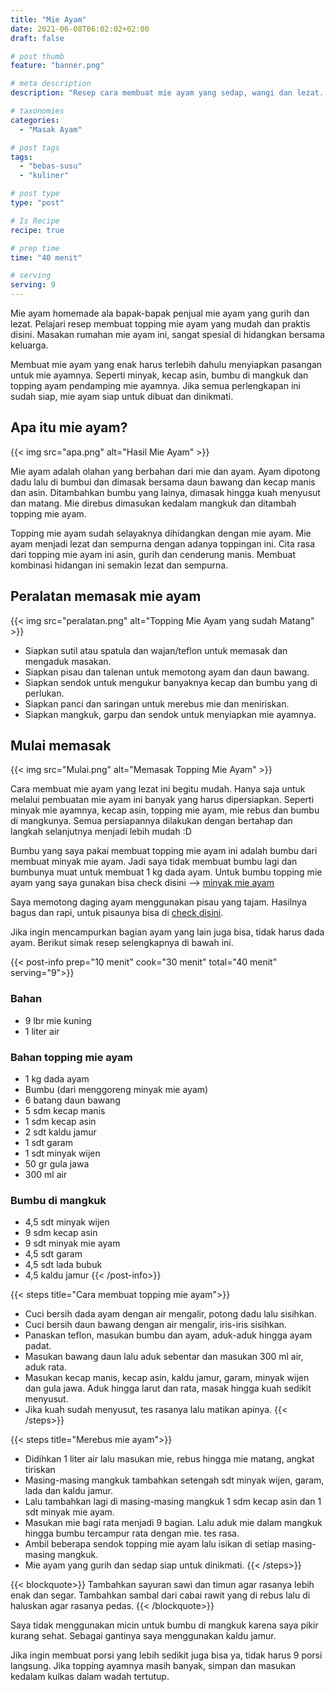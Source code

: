 ```yaml
---
title: "Mie Ayam"
date: 2021-06-08T06:02:02+02:00
draft: false

# post thumb
feature: "banner.png"

# meta description
description: "Resep cara membuat mie ayam yang sedap, wangi dan lezat. Hidangan masakan rumahan yang mudah dan nikmat di hidangkan sehari-hari."

# taxonomies
categories:
  - "Masak Ayam"

# post tags
tags:
  - "bebas-susu"
  - "kuliner"

# post type
type: "post"

# Is Recipe
recipe: true

# prep time
time: "40 menit"

# serving
serving: 9
---
```


Mie ayam homemade ala bapak-bapak penjual mie ayam yang gurih dan lezat. Pelajari resep membuat topping mie ayam yang mudah dan praktis disini. Masakan rumahan mie ayam ini, sangat spesial di hidangkan bersama keluarga.

Membuat mie ayam yang enak harus terlebih dahulu menyiapkan pasangan untuk mie ayamnya. Seperti minyak, kecap asin, bumbu di mangkuk dan topping ayam pendamping mie ayamnya. Jika semua perlengkapan ini sudah siap, mie ayam siap untuk dibuat dan dinikmati.

## Apa itu mie ayam?

{{< img src="apa.png" alt="Hasil Mie Ayam" >}}

Mie ayam adalah olahan yang berbahan dari mie dan ayam. Ayam dipotong dadu lalu di bumbui dan dimasak bersama daun bawang dan kecap manis dan asin. Ditambahkan bumbu yang lainya, dimasak hingga kuah menyusut dan matang. Mie direbus dimasukan kedalam mangkuk dan ditambah topping mie ayam.

Topping mie ayam sudah selayaknya dihidangkan dengan mie ayam. Mie ayam menjadi lezat dan sempurna dengan adanya toppingan ini. Cita rasa dari topping mie ayam ini asin, gurih dan cenderung manis. Membuat kombinasi hidangan ini semakin lezat dan sempurna.

## Peralatan memasak mie ayam

{{< img src="peralatan.png" alt="Topping Mie Ayam yang sudah Matang" >}}

-   Siapkan sutil atau spatula dan wajan/teflon untuk memasak dan mengaduk masakan.
-   Siapkan pisau dan talenan untuk memotong ayam dan daun bawang.
-   Siapkan sendok untuk mengukur banyaknya kecap dan bumbu yang di perlukan.
-   Siapkan panci dan saringan untuk merebus mie dan meniriskan.
-   Siapkan mangkuk, garpu dan sendok untuk menyiapkan mie ayamnya.

## Mulai memasak

{{< img src="Mulai.png" alt="Memasak Topping Mie Ayam" >}}

Cara membuat mie ayam yang lezat ini begitu mudah. Hanya saja untuk melalui pembuatan mie ayam ini banyak yang harus dipersiapkan. Seperti minyak mie ayamnya, kecap asin, topping mie ayam, mie rebus dan bumbu di mangkunya. Semua persiapannya dilakukan dengan bertahap dan langkah selanjutnya menjadi lebih mudah :D

Bumbu yang saya pakai membuat topping mie ayam ini adalah bumbu dari membuat minyak mie ayam. Jadi saya tidak membuat bumbu lagi dan bumbunya muat untuk membuat 1 kg dada ayam. Untuk bumbu topping mie ayam yang saya gunakan bisa check disini -->  [minyak mie ayam](/resep/minyak-mie-ayam/)

Saya memotong daging ayam menggunakan pisau yang tajam. Hasilnya bagus dan rapi, untuk pisaunya bisa di [check disini](https://s.click.aliexpress.com/e/_ABJJqr).

Jika ingin mencampurkan bagian ayam yang lain juga bisa, tidak harus dada ayam. Berikut simak resep selengkapnya di bawah ini.

{{< post-info prep="10 menit" cook="30 menit" total="40 menit" serving="9">}}

### Bahan

-   9 lbr mie kuning
-   1 liter air

### Bahan topping mie ayam

-   1 kg dada ayam
-   Bumbu (dari menggoreng minyak mie ayam)
-   6 batang daun bawang
-   5 sdm kecap manis
-   1 sdm kecap asin
-   2 sdt kaldu jamur
-   1 sdt garam
-   1 sdt minyak wijen
-   50 gr gula jawa
-   300 ml air

### Bumbu di mangkuk

-   4,5 sdt minyak wijen
-   9 sdm kecap asin
-   9 sdt minyak mie ayam
-   4,5 sdt garam
-   4,5 sdt lada bubuk
-   4,5 kaldu jamur
{{< /post-info>}}

{{< steps title="Cara membuat topping mie ayam">}}
-   Cuci bersih dada ayam dengan air mengalir, potong dadu lalu sisihkan.
-   Cuci bersih daun bawang dengan air mengalir, iris-iris sisihkan.
-   Panaskan teflon, masukan bumbu dan ayam, aduk-aduk hingga ayam padat.
-   Masukan bawang daun lalu aduk sebentar dan masukan 300 ml air, aduk rata.
-   Masukan kecap manis, kecap asin, kaldu jamur, garam, minyak wijen dan gula jawa. Aduk hingga larut dan rata, masak hingga kuah sedikit menyusut.
-   Jika kuah sudah menyusut, tes rasanya lalu matikan apinya.
{{< /steps>}}

{{< steps title="Merebus mie ayam">}}
-   Didihkan 1 liter air lalu masukan mie, rebus hingga mie matang, angkat tiriskan
-   Masing-masing mangkuk tambahkan setengah sdt minyak wijen, garam, lada dan kaldu jamur.
-   Lalu tambahkan lagi di masing-masing mangkuk 1 sdm kecap asin dan 1 sdt minyak mie ayam.
-   Masukan mie bagi rata menjadi 9 bagian. Lalu aduk mie dalam mangkuk hingga bumbu tercampur rata dengan mie. tes rasa.
-   Ambil beberapa sendok topping mie ayam lalu isikan di setiap masing-masing mangkuk.
-   Mie ayam yang gurih dan sedap siap untuk dinikmati.
{{< /steps>}}

{{< blockquote>}}
Tambahkan sayuran sawi dan timun agar rasanya lebih enak dan segar. Tambahkan sambal dari cabai rawit yang di rebus lalu di haluskan agar rasanya pedas.
{{< /blockquote>}}

Saya tidak menggunakan micin untuk bumbu di mangkuk karena saya pikir kurang sehat. Sebagai gantinya saya menggunakan kaldu jamur.

Jika ingin membuat porsi yang lebih sedikit juga bisa ya, tidak harus 9 porsi langsung. Jika topping ayamnya masih banyak, simpan dan masukan kedalam kulkas dalam wadah tertutup.